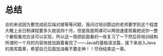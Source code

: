 # 总结
总的来说因为要完成前后端对接等等问题，我问过培训那边的老师要学到这个程度大概上全日制课程要多久她说四个月，但是我是网课可以两倍速度观看她说你一整个暑假看完应该可以实现，所以这一周把前面看的一些复习了一下然后将培训结构所谓的一个月的内容快放加跳着看完了——Java的基础语法篇，接下来进入Java 的类库篇章，希望自己后面加油看不要走神！！尽快结束这一章。
